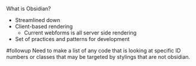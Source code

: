 What is Obsidian?
- Streamlined down
- Client-based rendering
	- Current webforms is all server side rendering
- Set of practices and patterns for development

#followup Need to make a list of any code that is looking at specific ID numbers or classes that may be targeted by stylings that are not obsidian.